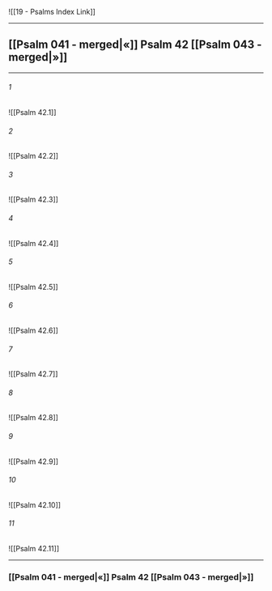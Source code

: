 ![[19 - Psalms Index Link]]

---
##  [[Psalm 041 - merged|«]] Psalm 42 [[Psalm 043 - merged|»]]

---

###### 1
![[Psalm 42.1]] 

###### 2
![[Psalm 42.2]] 

###### 3
![[Psalm 42.3]] 

###### 4
![[Psalm 42.4]]

###### 5 
![[Psalm 42.5]] 

###### 6
![[Psalm 42.6]] 

###### 7
![[Psalm 42.7]] 

###### 8
![[Psalm 42.8]] 

###### 9
![[Psalm 42.9]] 

###### 10
![[Psalm 42.10]] 

###### 11
![[Psalm 42.11]] 


---
###  [[Psalm 041 - merged|«]] Psalm 42 [[Psalm 043 - merged|»]]